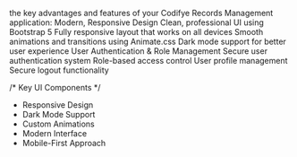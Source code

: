 the key advantages and features of your Codifye Records Management application:
Modern, Responsive Design
Clean, professional UI using Bootstrap 5
Fully responsive layout that works on all devices
Smooth animations and transitions using Animate.css
Dark mode support for better user experience
User Authentication & Role Management
Secure user authentication system
Role-based access control
User profile management
Secure logout functionality

/* Key UI Components */
- Responsive Design
- Dark Mode Support
- Custom Animations
- Modern Interface
- Mobile-First Approach